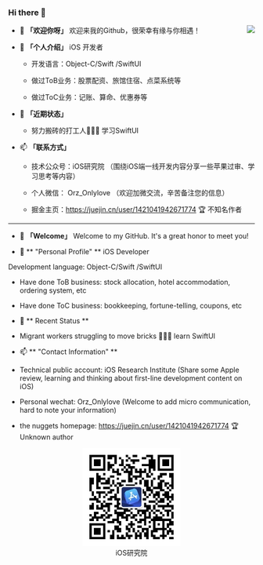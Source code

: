 ### Hi there 👋
<img align="right" src="https://github-readme-stats.vercel.app/api/top-langs/?username=ioswei"/>

- 👋 **「欢迎你呀」** 欢迎来我的Github，很荣幸有缘与你相遇！

- 👀 **「个人介绍」** iOS 开发者

    + 开发语言：Object-C/Swift /SwiftUI
  
    + 做过ToB业务：股票配资、旅馆住宿、点菜系统等
    
    + 做过ToC业务：记账、算命、优惠券等

- 🌱 **「近期状态」** 

    + 努力搬砖的打工人👷🏻‍♂️ 学习SwiftUI

- 📫 **「联系方式」** 

    + 技术公众号：iOS研究院  （围绕iOS端一线开发内容分享一些苹果过审、学习思考等内容）
    
    + 个人微信： Orz_Onlylove （欢迎加微交流，辛苦备注您的信息）

    + 掘金主页：https://juejin.cn/user/1421041942671774 🏆 不知名作者
    
----

- 👋 **「Welcome」** Welcome to my GitHub. It's a great honor to meet you!

- 👀 ** "Personal Profile" ** iOS Developer

Development language: Object-C/Swift /SwiftUI

+ Have done ToB business: stock allocation, hotel accommodation, ordering system, etc

+ Have done ToC business: bookkeeping, fortune-telling, coupons, etc

- 🌱 ** Recent Status **

+ Migrant workers struggling to move bricks 👷🏻‍♂️ learn SwiftUI

- 📫 ** "Contact Information" **

+ Technical public account: iOS Research Institute (Share some Apple review, learning and thinking about first-line development content on iOS)

+ Personal wechat: Orz_Onlylove (Welcome to add micro communication, hard to note your information)

+ the nuggets homepage: https://juejin.cn/user/1421041942671774 🏆 Unknown author

<div align="center">
<img src="https://github.com/ioswei/ioswei/blob/main/qrcode_for_gh_65f8f4da2da6_344.jpg" width="200px" />
</div>
<div align="center">
<text>iOS研究院</text>
</div>
